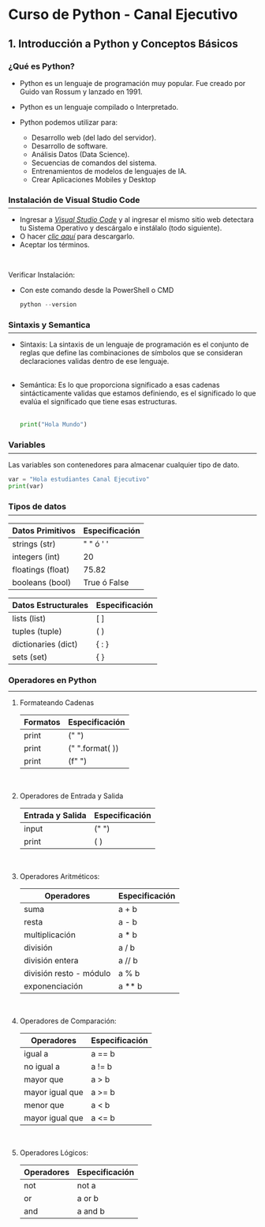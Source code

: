 # <b>Curso de Python - Canal Ejecutivo</b>

## 1. Introducción a Python y Conceptos Básicos

### ¿Qué es Python?

- Python es un lenguaje de programación muy popular. Fue creado por Guido van Rossum y lanzado en 1991.
- Python es un lenguaje compilado o Interpretado.

- Python podemos utilizar para:
  - Desarrollo web (del lado del servidor).
  - Desarrollo de software.
  - Análisis Datos (Data Science).
  - Secuencias de comandos del sistema.
  - Entrenamientos de modelos de lenguajes de IA.
  - Crear Aplicaciones Mobiles y Desktop

### Instalación de Visual Studio Code

<div style="margin-top: -10px"><hr></div>

- Ingresar a <em>[Visual Studio Code](https://code.visualstudio.com/) </em> y al ingresar el mismo sitio web detectara tu Sistema Operativo y descárgalo e instálalo (todo siguiente).
- O hacer <em>[clic aquí](https://code.visualstudio.com/docs/?dv=win64user) </em> para descargarlo.
- Aceptar los términos.

<p style="padding-top: 30px">Verificar Instalación:</p>

- <p>Con este comando desde la PowerShell o CMD<p>

  ```powershell
  python --version
  ```

### Sintaxis y Semantica

<div style="margin-top: -10px"><hr></div>

- Sintaxis: La sintaxis de un lenguaje de programación es el conjunto de reglas que define las combinaciones de símbolos que se consideran declaraciones validas dentro de ese lenguaje.<br><br>
- Semántica: Es lo que proporciona significado a esas cadenas sintácticamente validas que estamos definiendo, es el significado lo que evalúa el significado que tiene esas estructuras.<br><br>

  ```python
  print("Hola Mundo")
  ```

### Variables

<div style="margin-top: -10px"><hr></div>

Las variables son contenedores para almacenar cualquier tipo de dato.

```python
var = "Hola estudiantes Canal Ejecutivo"
print(var)
```

### Tipos de datos

<div style="margin-top: -10px"><hr></div>

| Datos Primitivos  | Especificación |
| ----------------- | -------------- |
| strings (str)     | " " ó ' '      |
| integers (int)    | 20             |
| floatings (float) | 75.82          |
| booleans (bool)   | True ó False   |

| Datos Estructurales | Especificación |
| ------------------- | -------------- |
| lists (list)        | [ ]            |
| tuples (tuple)      | ( )            |
| dictionaries (dict) | { : }          |
| sets (set)          | { }            |

### Operadores en Python

<div style="margin-top: -5px"><hr></div>

1. Formateando Cadenas

   | Formatos | Especificación  |
   | -------- | --------------- |
   | print    | (" ")           |
   | print    | (" ".format( )) |
   | print    | (f" ")          |

<br>

2. Operadores de Entrada y Salida

   | Entrada y Salida | Especificación |
   | ---------------- | -------------- |
   | input            | (" ")          |
   | print            | ( )            |

<br>

3. Operadores Aritméticos:

   | Operadores              | Especificación |
   | ----------------------- | -------------- |
   | suma                    | a + b          |
   | resta                   | a - b          |
   | multiplicación          | a \* b         |
   | división                | a / b          |
   | división entera         | a // b         |
   | división resto - módulo | a % b          |
   | exponenciación          | a \*\* b       |

<br>

4. Operadores de Comparación:

   | Operadores      | Especificación |
   | --------------- | -------------- |
   | igual a         | a == b         |
   | no igual a      | a != b         |
   | mayor que       | a > b          |
   | mayor igual que | a >= b         |
   | menor que       | a < b          |
   | mayor igual que | a <= b         |

<br>

5. Operadores Lógicos:

   | Operadores | Especificación |
   | ---------- | -------------- |
   | not        | not a          |
   | or         | a or b         |
   | and        | a and b        |
